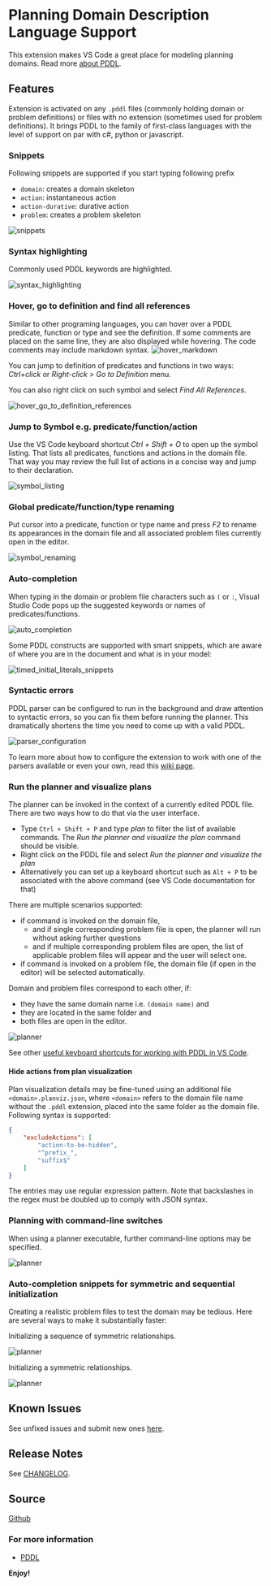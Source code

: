 # Planning Domain Description Language Support

This extension makes VS Code a great place for modeling planning domains. Read more [about PDDL][PDDL].

## Features

Extension is activated on any `.pddl` files (commonly holding domain or problem definitions) or files with no extension (sometimes used for problem definitions). It brings PDDL to the family of first-class languages with the level of support on par with c#, python or javascript.

### Snippets

Following snippets are supported if you start typing following prefix

- `domain`: creates a domain skeleton
- `action`: instantaneous action
- `action-durative`: durative action
- `problem`: creates a problem skeleton

![snippets](https://raw.githubusercontent.com/wiki/jan-dolejsi/vscode-pddl/img/snippets.gif)

### Syntax highlighting

Commonly used PDDL keywords are highlighted.

![syntax_highlighting](https://raw.githubusercontent.com/wiki/jan-dolejsi/vscode-pddl/img/PDDL_syntax_highlighting.png)

### Hover, go to definition and find all references

Similar to other programing languages, you can hover over a PDDL predicate, function or type and see the definition. If some comments are placed on the same line, they are also displayed while hovering. The code comments may include markdown syntax.
![hover_markdown](https://raw.githubusercontent.com/wiki/jan-dolejsi/vscode-pddl/img/PDDL_hover_markdown.gif)

You can jump to definition of predicates and functions in two ways: _Ctrl+click_ or _Right-click > Go to Definition_ menu.

You can also right click on such symbol and select _Find All References_.

![hover_go_to_definition_references](https://raw.githubusercontent.com/wiki/jan-dolejsi/vscode-pddl/img/PDDL_symbol_definition_and_references.gif)

### Jump to Symbol e.g. predicate/function/action

Use the VS Code keyboard shortcut _Ctrl + Shift + O_ to open up the symbol listing. That lists all predicates, functions and actions in the domain file. That way you may review the full list of actions in a concise way and jump to their declaration.

![symbol_listing](https://raw.githubusercontent.com/wiki/jan-dolejsi/vscode-pddl/img/PDDL_symbol_listing.gif)

### Global predicate/function/type renaming

Put cursor into a predicate, function or type name and press _F2_ to rename its appearances in the domain file and all associated problem files currently open in the editor.

![symbol_renaming](https://raw.githubusercontent.com/wiki/jan-dolejsi/vscode-pddl/img/PDDL_symbol_renaming.gif)

### Auto-completion

When typing in the domain or problem file characters such as `(` or `:`, Visual Studio Code pops up the suggested keywords or names of predicates/functions.

![auto_completion](https://raw.githubusercontent.com/wiki/jan-dolejsi/vscode-pddl/img/PDDL_auto_completion.gif)

Some PDDL constructs are supported with smart snippets, which are aware of where you are in the document and what is in your model:

![timed_initial_literals_snippets](https://raw.githubusercontent.com/wiki/jan-dolejsi/vscode-pddl/img/PDDL_timed_initial_snippets.gif)

### Syntactic errors

PDDL parser can be configured to run in the background and draw attention to syntactic errors, so you can fix them before running the planner. This dramatically shortens the time you need to come up with a valid PDDL.

![parser_configuration](https://raw.githubusercontent.com/wiki/jan-dolejsi/vscode-pddl/img/PDDL_parser_configuration.gif)

To learn more about how to configure the extension to work with one of the parsers available or even your own, read this [wiki page](https://github.com/jan-dolejsi/vscode-pddl/wiki/Configuring-the-PDDL-parser).

### Run the planner and visualize plans

The planner can be invoked in the context of a currently edited PDDL file. There are two ways how to do that via the user interface.

- Type `Ctrl + Shift + P` and type _plan_ to filter the list of available commands. The _Run the planner and visualize the plan_ command should be visible.
- Right click on the PDDL file and select  _Run the planner and visualize the plan_
- Alternatively you can set up a keyboard shortcut such as `Alt + P` to be associated with the above command (see VS Code documentation for that)

There are multiple scenarios supported:

- if command is invoked on the domain file,
    - and if single corresponding problem file is open, the planner will run without asking further questions
    - and if multiple corresponding problem files are open, the list of applicable problem files will appear and the user will select one.
- if command is invoked on a problem file, the domain file (if open in the editor) will be selected automatically.

Domain and problem files correspond to each other, if:

- they have the same domain name i.e. `(domain name)` and
- they are located in the same folder and
- both files are open in the editor.

![planner](https://raw.githubusercontent.com/wiki/jan-dolejsi/vscode-pddl/img/PDDL_plan.gif)

See other [useful keyboard shortcuts for working with PDDL in VS Code](https://github.com/jan-dolejsi/vscode-pddl/wiki/keyboard-shortcuts).

#### Hide actions from plan visualization

Plan visualization details may be fine-tuned using an additional file `<domain>.planviz.json`, where `<domain>` refers to the domain file name without the `.pddl` extension, placed into the same folder as the domain file. Following syntax is supported:

```json
{
    "excludeActions": [
        "action-to-be-hidden",
        "^prefix_",
        "suffix$"
    ]
}
```

The entries may use regular expression pattern. Note that backslashes in the regex must be doubled up to comply with JSON syntax.

### Planning with command-line switches

When using a planner executable, further command-line options may be specified.

![planner](https://raw.githubusercontent.com/wiki/jan-dolejsi/vscode-pddl/img/PDDL_plan_optimize.gif)

### Auto-completion snippets for symmetric and sequential initialization

Creating a realistic problem files to test the domain may be tedious. Here are several ways to make it substantially faster:

Initializing a sequence of symmetric relationships.

![planner](https://raw.githubusercontent.com/wiki/jan-dolejsi/vscode-pddl/img/PDDL_sequence_init.gif)

Initializing a symmetric relationships.

![planner](https://raw.githubusercontent.com/wiki/jan-dolejsi/vscode-pddl/img/PDDL_symmetric_init.gif)

## Known Issues

See unfixed issues and submit new ones [here][github pddl issues].

## Release Notes

See [CHANGELOG](CHANGELOG.md).


## Source

[Github](https://github.com/jan-dolejsi/vscode-pddl)

### For more information

- [PDDL][PDDL]

**Enjoy!**

[PDDL]: https://en.wikipedia.org/wiki/Planning_Domain_Definition_Language
[github pddl issues]: https://github.com/jan-dolejsi/vscode-pddl/issues